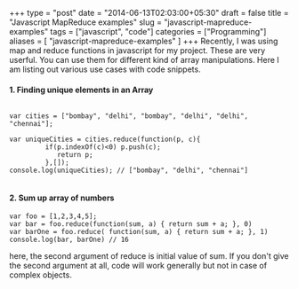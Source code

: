 +++
type = "post"
date = "2014-06-13T02:03:00+05:30"
draft = false
title = "Javascript MapReduce examples"
slug = "javascript-mapreduce-examples"
tags = ["javascript", "code"]
categories = ["Programming"]
aliases = [
	"javascript-mapreduce-examples"
]
+++
Recently, I was using map and reduce functions in javascript for my project. These are very userful. You can use them for different kind of array manipulations. Here I am listing out various use cases with code snippets.
<!--more-->

#### 1.  Finding unique elements in an Array

<pre><code class="javascript">
var cities = ["bombay", "delhi", "bombay", "delhi", "delhi", "chennai"];

var uniqueCities = cities.reduce(function(p, c){
         if(p.indexOf(c)<0) p.push(c);
            return p;
         },[]);
console.log(uniqueCities); // ["bombay", "delhi", "chennai"]

</code></pre>

#### 2. Sum up array of numbers


```
var foo = [1,2,3,4,5];
var bar = foo.reduce(function(sum, a) { return sum + a; }, 0)
var barOne = foo.reduce( function(sum, a) { return sum + a; }, 1)
console.log(bar, barOne) // 16
```

here, the second argument of reduce is initial value of sum. If you don't give the second argument at all, code will work generally but not in case of complex objects.

